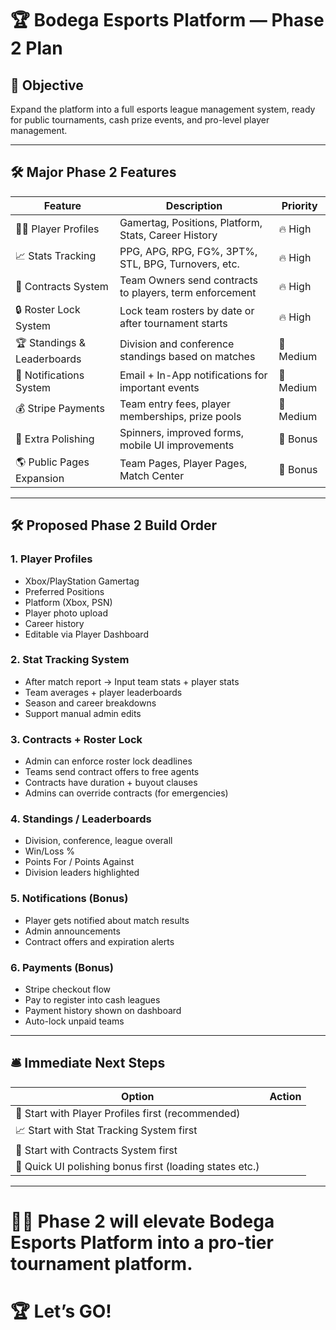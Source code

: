 
# 🏆 Bodega Esports Platform — Phase 2 Plan

## 🎯 Objective

Expand the platform into a full esports league management system, ready for public tournaments, cash prize events, and pro-level player management.

---

## 🛠 Major Phase 2 Features

| Feature | Description | Priority |
|---|---|---|
| 🧑‍💻 Player Profiles | Gamertag, Positions, Platform, Stats, Career History | 🔥 High |
| 📈 Stats Tracking | PPG, APG, RPG, FG%, 3PT%, STL, BPG, Turnovers, etc. | 🔥 High |
| 📃 Contracts System | Team Owners send contracts to players, term enforcement | 🔥 High |
| 🔒 Roster Lock System | Lock team rosters by date or after tournament starts | 🔥 High |
| 🏆 Standings & Leaderboards | Division and conference standings based on matches | 🚀 Medium |
| 📨 Notifications System | Email + In-App notifications for important events | 🚀 Medium |
| 💰 Stripe Payments | Team entry fees, player memberships, prize pools | 🚀 Medium |
| 🎨 Extra Polishing | Spinners, improved forms, mobile UI improvements | 🧹 Bonus |
| 🌎 Public Pages Expansion | Team Pages, Player Pages, Match Center | 🧹 Bonus |

---

## 🛠 Proposed Phase 2 Build Order

### 1. Player Profiles
- Xbox/PlayStation Gamertag
- Preferred Positions
- Platform (Xbox, PSN)
- Player photo upload
- Career history
- Editable via Player Dashboard

### 2. Stat Tracking System
- After match report → Input team stats + player stats
- Team averages + player leaderboards
- Season and career breakdowns
- Support manual admin edits

### 3. Contracts + Roster Lock
- Admin can enforce roster lock deadlines
- Teams send contract offers to free agents
- Contracts have duration + buyout clauses
- Admins can override contracts (for emergencies)

### 4. Standings / Leaderboards
- Division, conference, league overall
- Win/Loss %
- Points For / Points Against
- Division leaders highlighted

### 5. Notifications (Bonus)
- Player gets notified about match results
- Admin announcements
- Contract offers and expiration alerts

### 6. Payments (Bonus)
- Stripe checkout flow
- Pay to register into cash leagues
- Payment history shown on dashboard
- Auto-lock unpaid teams

---

## 🛎 Immediate Next Steps

| Option | Action |
|---|---|
| 🚀 Start with Player Profiles first (recommended) |
| 📈 Start with Stat Tracking System first |
| 📃 Start with Contracts System first |
| 🧹 Quick UI polishing bonus first (loading states etc.) |

---

# 🏋️‍♂️ Phase 2 will elevate Bodega Esports Platform into a pro-tier tournament platform.
# 🏆 Let’s GO!
